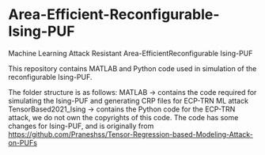 # Area-Efficient-Reconfigurable-Ising-PUF
Machine Learning Attack Resistant Area-EfficientReconfigurable Ising-PUF

This repository contains MATLAB and Python code used in simulation of the reconfigurable Ising-PUF.

The folder structure is as follows:
MATLAB -> contains the code required for simulating the Ising-PUF and generating CRP files for ECP-TRN ML attack
TensorBased2021_Ising -> contains the Python code for the ECP-TRN attack, we do not own the copyrights of this code. The code has some changes for Ising-PUF, and is originally from https://github.com/Praneshss/Tensor-Regression-based-Modeling-Attack-on-PUFs
